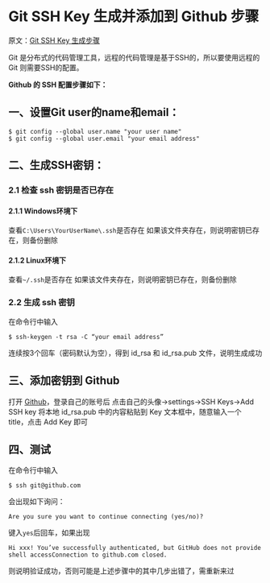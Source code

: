 # Git SSH Key 生成并添加到 Github 步骤
原文：[Git SSH Key 生成步骤](http://blog.csdn.net/hustpzb/article/details/8230454)

Git 是分布式的代码管理工具，远程的代码管理是基于SSH的，所以要使用远程的 Git 则需要SSH的配置。

**Github 的 SSH 配置步骤如下：**

## 一、设置Git user的name和email：
```
$ git config --global user.name "your user name"
$ git config --global user.email "your email address"
```

## 二、生成SSH密钥：
### 2.1 检查 ssh 密钥是否已存在
#### 2.1.1 Windows环境下
查看`C:\Users\YourUserName\.ssh`是否存在
如果该文件夹存在，则说明密钥已存在，则备份删除
#### 2.1.2 Linux环境下
查看`~/.ssh`是否存在
如果该文件夹存在，则说明密钥已存在，则备份删除

### 2.2 生成 ssh 密钥
在命令行中输入
```
$ ssh-keygen -t rsa -C “your email address”
```
连续按3个回车（密码默认为空），得到 id_rsa 和 id_rsa.pub 文件，说明生成成功

## 三、添加密钥到 Github
打开 [Github](http://www.github.com)，登录自己的账号后
点击自己的头像->settings->SSH Keys->Add SSH key
将本地 id_rsa.pub 中的内容粘贴到 Key 文本框中，随意输入一个 title，点击 Add Key 即可

## 四、测试
在命令行中输入
```
$ ssh git@github.com
```
会出现如下询问：
```
Are you sure you want to continue connecting (yes/no)?
```
键入`yes`后回车，如果出现
```
Hi xxx! You’ve successfully authenticated, but GitHub does not provide shell accessConnection to github.com closed.
```
则说明验证成功，否则可能是上述步骤中的其中几步出错了，需重新来过
